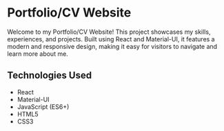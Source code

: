 # Portfolio/CV Website

Welcome to my Portfolio/CV Website! This project showcases my skills, experiences, and projects. Built using React and Material-UI, it features a modern and responsive design, making it easy for visitors to navigate and learn more about me.


## Technologies Used

- React
- Material-UI
- JavaScript (ES6+)
- HTML5
- CSS3
